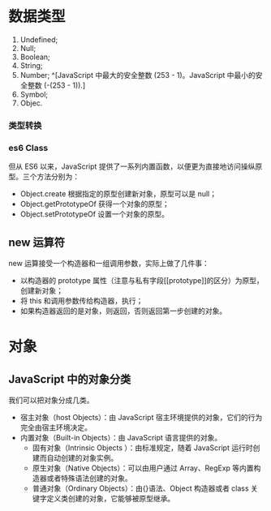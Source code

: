 # 数据类型

1. Undefined;
2. Null;
3. Boolean;
4. String;
5. Number; ^[JavaScript 中最大的安全整数 (253 - 1)。JavaScript 中最小的安全整数 (-(253 - 1)).]
6. Symbol;
7. Objec.


### 类型转换

### es6 Class
但从 ES6 以来，JavaScript 提供了一系列内置函数，以便更为直接地访问操纵原型。三个方法分别为：
- Object.create 根据指定的原型创建新对象，原型可以是 null； 
- Object.getPrototypeOf 获得一个对象的原型；
- Object.setPrototypeOf 设置一个对象的原型。

## new 运算符
new 运算接受一个构造器和一组调用参数，实际上做了几件事： 
- 以构造器的 prototype 属性（注意与私有字段[[prototype]]的区分）为原型，创建新对象；
- 将 this 和调用参数传给构造器，执行；
- 如果构造器返回的是对象，则返回，否则返回第一步创建的对象。

# 对象

## JavaScript 中的对象分类
我们可以把对象分成几类。
- 宿主对象（host Objects）：由 JavaScript 宿主环境提供的对象，它们的行为完全由宿主环境决定。
- 内置对象（Built-in Objects）：由 JavaScript 语言提供的对象。
  - 固有对象（Intrinsic Objects ）：由标准规定，随着 JavaScript 运行时创建而自动创建的对象实例。
  - 原生对象（Native Objects）：可以由用户通过 Array、RegExp 等内置构造器或者特殊语法创建的对象。
  - 普通对象（Ordinary Objects）：由{}语法、Object 构造器或者 class 关键字定义类创建的对象，它能够被原型继承。